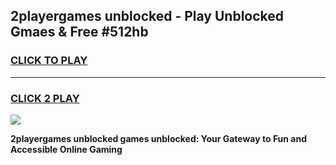 
## 2playergames unblocked - Play Unblocked Gmaes & Free #512hb
<h3>
<a href="https://news.freeplayer.one?title=2playergames_unblocked&ref=24F">CLICK TO PLAY</a></h3>
<hr>

<h3>
<a href="https://news.freeplayer.one?title=2playergames_unblocked&ref=24F">CLICK 2 PLAY</a>
  
</h3>

<a href="https://news.freeplayer.one?title=2playergames_unblocked&ref=24F/"><img src="https://clearcache.store/games.png"></a>


**2playergames unblocked games unblocked: Your Gateway to Fun and Accessible Online Gaming**
